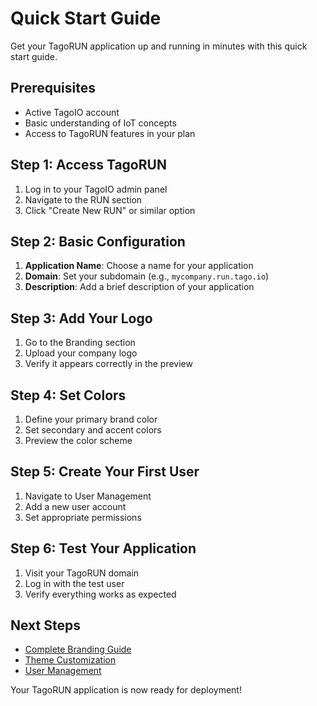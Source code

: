 # Quick Start Guide

Get your TagoRUN application up and running in minutes with this quick start guide.

## Prerequisites

- Active TagoIO account
- Basic understanding of IoT concepts
- Access to TagoRUN features in your plan

## Step 1: Access TagoRUN

1. Log in to your TagoIO admin panel
2. Navigate to the RUN section
3. Click "Create New RUN" or similar option

## Step 2: Basic Configuration

1. **Application Name**: Choose a name for your application
2. **Domain**: Set your subdomain (e.g., `mycompany.run.tago.io`)
3. **Description**: Add a brief description of your application

## Step 3: Add Your Logo

1. Go to the Branding section
2. Upload your company logo
3. Verify it appears correctly in the preview

## Step 4: Set Colors

1. Define your primary brand color
2. Set secondary and accent colors
3. Preview the color scheme

## Step 5: Create Your First User

1. Navigate to User Management
2. Add a new user account
3. Set appropriate permissions

## Step 6: Test Your Application

1. Visit your TagoRUN domain
2. Log in with the test user
3. Verify everything works as expected

## Next Steps

- [Complete Branding Guide](./branding-deployment)
- [Theme Customization](./theme-customization)
- [User Management](../access-management/user-management)

Your TagoRUN application is now ready for deployment!